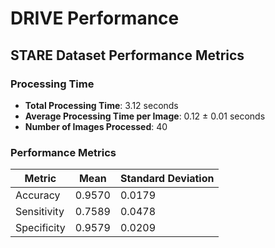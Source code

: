 # DRIVE Performance

## STARE Dataset Performance Metrics

### Processing Time

- **Total Processing Time**: 3.12 seconds
- **Average Processing Time per Image**: 0.12 ± 0.01 seconds
- **Number of Images Processed**: 40

### Performance Metrics

| Metric | Mean   | Standard Deviation |
|--------|--------|-------------------|
| Accuracy | 0.9570 | 0.0179 |
| Sensitivity | 0.7589 | 0.0478 |
| Specificity | 0.9579 | 0.0209 |
